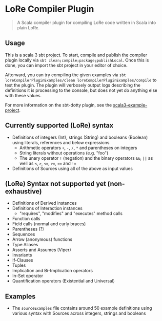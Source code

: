 # LoRe Compiler Plugin
> A Scala compiler plugin for compiling LoRe code written in Scala into plain LoRe.

## Usage

This is a scala 3 sbt project. To start, compile and publish the compiler plugin locally via `sbt clean;compile;package;publishLocal`. Once this is done, you can import the sbt project in your editor of choice.

Afterward, you can try compiling the given examples via `sbt loreCompilerPluginExamples/clean loreCompilerPluginExamples/compile` to test the plugin. The plugin will verbosely output logs describing the definitions it is processing to the console, but does not yet do anything else with these values.

For more information on the sbt-dotty plugin, see the
[scala3-example-project](https://github.com/scala/scala3-example-project/blob/main/README.md).

## Currently supported (LoRe) syntax

- Definitions of integers (Int), strings (String) and booleans (Boolean) using literals, references and below expressions
  - Arithmetic operators `+`, `-`, `/`, `*` and parentheses on integers
  - String literals without operations (e.g. "foo")
  - The unary operator `!` (negation) and the binary operators `&&`, `||` as well as `<`, `>`, `<=`, `>=`, `==` and `!=`
- Definitions of Sources using all of the above as input values

## (LoRe) Syntax not supported yet (non-exhaustive)

- Definitions of Derived instances
- Definitions of Interaction instances
  - "requires", "modifies" and "executes" method calls
- Function calls
- Field calls (normal and curly braces)
- Parentheses (?)
- Sequences
- Arrow (anonymous) functions
- Type Aliases
- Asserts and Assumes (Viper)
- Invariants
- If-Clauses
- Tuples
- Implication and Bi-Implication operators
- In-Set operator
- Quantification operators (Existential and Universal)

## Examples

- The `sourceExamples` file contains around 50 example definitions using various syntax with Sources across integers, strings and booleans
